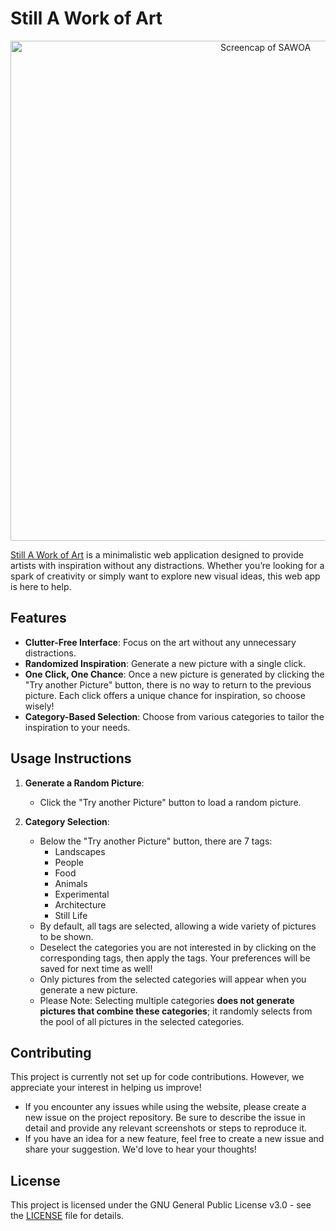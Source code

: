 # Still A Work of Art

<p align="center">
<img src="https://github.com/user-attachments/assets/e6f3b310-89f5-4000-9da7-5f7e1257c22d" alt="Screencap of SAWOA" width="800"/>
</p>


[Still A Work of Art](https://still-a-work-of-art.netlify.app/) is a minimalistic web application designed to provide artists with inspiration without any distractions. Whether you’re looking for a spark of creativity or simply want to explore new visual ideas, this web app is here to help.

## Features

- **Clutter-Free Interface**: Focus on the art without any unnecessary distractions.
- **Randomized Inspiration**: Generate a new picture with a single click.
- **One Click, One Chance**: Once a new picture is generated by clicking the "Try another Picture" button, there is no way to return to the previous picture. Each click offers a unique chance for inspiration, so choose wisely!
- **Category-Based Selection**: Choose from various categories to tailor the inspiration to your needs.
  
## Usage Instructions

1. **Generate a Random Picture**:
    - Click the "Try another Picture" button to load a random picture.
  
2. **Category Selection**:
    - Below the "Try another Picture" button, there are 7 tags: 
      - Landscapes
      - People
      - Food
      - Animals
      - Experimental
      - Architecture
      - Still Life
    - By default, all tags are selected, allowing a wide variety of pictures to be shown.
    - Deselect the categories you are not interested in by clicking on the corresponding tags, then apply the tags. Your preferences will be saved for next time as well!
    - Only pictures from the selected categories will appear when you generate a new picture.
    - Please Note: Selecting multiple categories **does not generate pictures that combine these categories**; it randomly selects from the pool of all pictures in the selected categories.
  

## Contributing

This project is currently not set up for code contributions. However, we appreciate your interest in helping us improve!

- If you encounter any issues while using the website, please create a new issue on the project repository. Be sure to describe the issue in detail and provide any relevant screenshots or steps to reproduce it.
- If you have an idea for a new feature, feel free to create a new issue and share your suggestion. We'd love to hear your thoughts!

## License

This project is licensed under the GNU General Public License v3.0 - see the [LICENSE](LICENSE) file for details.
